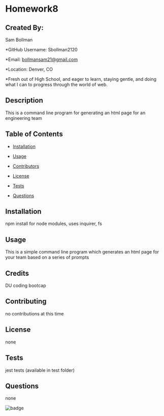 # Homework8 

## Created By:

Sam Bollman

*GitHub Username: Sbollman2120

*Email: bollmansam21@gmail.com

*Location: Denver, CO

*Fresh out of High School, and eager to learn, staying gentle, and doing what I can to progress through the world of web.

## Description 

This is a command line program for generating an html page for an engineering team 

## Table of Contents 

* [Installation](#installation) 

* [Usage](#usage) 

* [Contributors](#contributors) 

* [License](#license) 

* [Tests](#tests) 

* [Questions](#questions) 

## Installation 

npm install for node modules, uses inquirer, fs 

## Usage 

This is a simple command line program which generates an html page for your team based on a series of prompts 

## Credits

DU coding bootcap

## Contributing 

no contributions at this time 

## License 

none 

## Tests 

jest tests (available in test folder) 

## Questions 

none 



![badge](https://img.shields.io/badge/Generated%20By-README%20Generator-blue)


